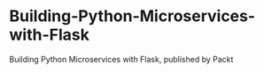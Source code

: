 # Building-Python-Microservices-with-Flask
Building Python Microservices with Flask, published by Packt
